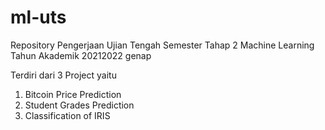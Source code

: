 # ml-uts
Repository Pengerjaan Ujian Tengah Semester Tahap 2 Machine Learning Tahun Akademik 20212022 genap

Terdiri dari 3 Project yaitu
  1. Bitcoin Price Prediction
  2. Student Grades Prediction
  3. Classification of IRIS
